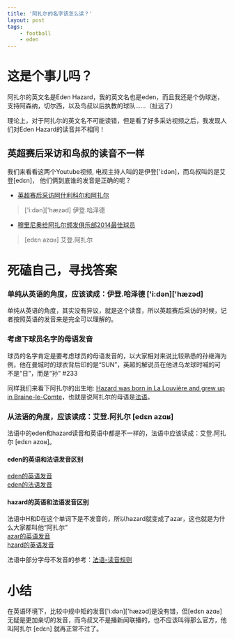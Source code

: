 ```yaml
---
title: '阿扎尔的名字该怎么读？'
layout: post
tags:
    - football
    - eden
---
```


# 这是个事儿吗？
阿扎尔的英文名是Eden Hazard，我的英文名也是eden，而且我还是个伪球迷，支持阿森纳，切尔西，以及鸟叔以后执教的球队……（扯远了）

理论上，对于阿扎尔的英文名不可能读错，但是看了好多采访视频之后，我发现人们对Eden Hazard的读音并不相同！

## 英超赛后采访和鸟叔的读音不一样
我们来看看这两个Youtube视频,
电视主持人叫的是伊登['i:dən]，而鸟叔叫的是艾登[edɛn]，
他们俩到底谁的发音是正确的呢？

* [英超赛后采访阿什利科尔和阿扎尔](https://www.youtube.com/watch?v=ohginQFwVzg)
> ['i:dən]['hæzəd] 
> 伊登.哈泽德

* [穆里尼奥给阿扎尔颁发俱乐部2014最佳球员](https://www.youtube.com/watch?v=w-2Pcz7_yEw)
> [edɛn azɑʁ]
> 艾登.阿扎尔

# 死磕自己，寻找答案
### 单纯从英语的角度，应该读成：伊登.哈泽德 ['i:dən]['hæzəd] 
单纯从英语的角度，其实没有异议，就是这个读音，所以英超赛后采访的时候，记者按照英语的发音来是完全可以理解的。

### 考虑下球员名字的母语发音
球员的名字肯定是要考虑球员的母语发音的，以大家相对来说比较熟悉的孙继海为例，他在曼城时的球衣背后印的是“SUN”，英超的解说员在他进乌龙球时喊的可不是“日”，而是“孙” #233

同样我们来看下阿扎尔的出生地: [Hazard was born in La Louvière and grew up in Braine-le-Comte](http://en.wikipedia.org/wiki/Eden_Hazard#Early_life)，也就是说阿扎尔的母语是[法语](http://en.wikipedia.org/wiki/Braine-le-Comte)。

### 从法语的角度，应该读成：艾登.阿扎尔 [edɛn azɑʁ]
法语中的eden和hazard读音和英语中都是不一样的，法语中应该读成：艾登.阿扎尔 [edɛn azɑʁ]。

#### eden的英语和法语发音区别  
[eden的英语发音](http://dict.youdao.com/search?q=eden&keyfrom=dict.index)  
[eden的法语发音](http://dict.youdao.com/search?le=fr&q=eden&keyfrom=dict.index)
#### hazard的英语和法语发音区别
法语中H和D在这个单词下是不发音的，所以hazard就变成了azar，这也就是为什么大家都叫他“阿扎尔”  
[azar的英语发音](http://dict.youdao.com/search?le=eng&q=azar&keyfrom=dict.top)  
[hzard的英语发音](http://dict.youdao.com/search?le=eng&q=hazard&keyfrom=dict.top)

法语中部分字母不发音的参考：[法语-读音规则](http://zh.wikipedia.org/wiki/%E6%B3%95%E8%AF%AD)

# 小结
在英语环境下，比较中规中矩的发音['i:dən]['hæzəd]是没有错，但[edɛn azɑʁ]无疑是更加亲切的发音，而鸟叔又不是播新闻联播的，也不应该叫得那么官方，他叫阿扎尔 [edɛn] 就再正常不过了。